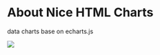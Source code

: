 # About Nice HTML Charts
data charts base on echarts.js

![](https://github.com/zijingshanke/h-echarts/blob/master/demo/Redmine-2.png)
